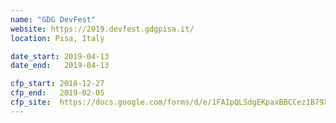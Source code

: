 ```yaml
---
name: "GDG DevFest"
website: https://2019.devfest.gdgpisa.it/
location: Pisa, Italy

date_start: 2019-04-13
date_end:   2019-04-13

cfp_start: 2018-12-27
cfp_end:   2019-02-05
cfp_site:  https://docs.google.com/forms/d/e/1FAIpQLSdgEKpaxBBCCez1B79X4U4m0iCZDAygigEPbqu_guDCxQpnHA/viewform
---
```

